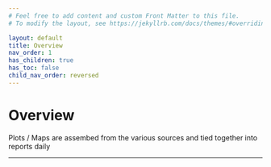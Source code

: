 ```yaml
---
# Feel free to add content and custom Front Matter to this file.
# To modify the layout, see https://jekyllrb.com/docs/themes/#overriding-theme-defaults

layout: default
title: Overview
nav_order: 1
has_children: true
has_toc: false
child_nav_order: reversed
---
```


# Overview

Plots / Maps are assembed from the various sources and tied together
into reports daily

-------------------------------------------------------